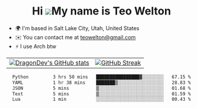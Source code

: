 <div align="center">
  
# Hi ![](https://user-images.githubusercontent.com/18350557/176309783-0785949b-9127-417c-8b55-ab5a4333674e.gif)My name is Teo Welton
</div>

*   🌍  I'm based in Salt Lake City, Utah, United States
*   ✉️  You can contact me at [teowelton@gmail.com](mailto:teowelton@gmail.com)
*   ⚡  I use Arch btw

<div align="center">

|||
|:-------------------------:|:-------------------------:|
| [![DragonDev's GitHub stats](https://github-readme-stats.vercel.app/api?username=DragonDev07&bg_color=1e1e2e&text_color=cdd6f4&icon_color=cba6f7&title_color=94e2d5)](https://github.com/DragonDev07) | [![GitHub Streak](https://streak-stats.demolab.com?user=DragonDev07&theme=catppuccin-mocha)](https://git.io/streak-stats) |

<!--START_SECTION:waka-->

```txt
Python         3 hrs 50 mins   ████████████████▓░░░░░░░░   67.15 %
YAML           1 hr 38 mins    ███████▒░░░░░░░░░░░░░░░░░   28.83 %
JSON           5 mins          ▒░░░░░░░░░░░░░░░░░░░░░░░░   01.68 %
Text           5 mins          ▒░░░░░░░░░░░░░░░░░░░░░░░░   01.59 %
Lua            1 min           ░░░░░░░░░░░░░░░░░░░░░░░░░   00.43 %
```

<!--END_SECTION:waka-->

</div>
